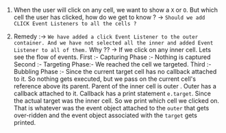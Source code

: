 1. When the user will click on any cell, we want to show a `X` or `O`. But which cell the user has clicked, how do we get to know ? -> `Should we add CLICK Event Listeners to all the cells ?`

2. Remedy :-> `We have added a click Event Listener to the outer container. And we have not selected all the inner and added Event Listener to all of them.` Why ?? -> If we click on any inner cell. Lets see the flow of events.
First :- Capturing Phase :- Nothing is captured 
Second :- Targeting Phase:- We reached the cell we targeted.
Third :- Bubbling Phase :- Since the current target cell has no callback attached to it. So nothing gets executed, but we pass on the current cell's reference above its parent. Parent of the inner cell is outer . Outer has a callback attached to it. Callback has a print statement `e.target`. Since the actual target was the inner cell. So we print which cell we clicked on. That is whatever was the event object attached to the `outer` that gets over-ridden and the event object associated with the `target` gets printed.